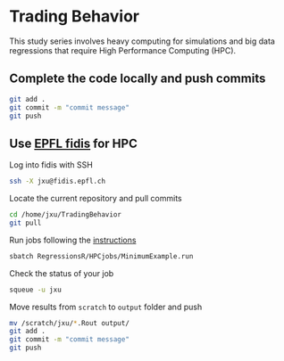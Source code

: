 # Trading Behavior

This study series involves heavy computing for simulations and big data regressions that require High Performance Computing (HPC).


## Complete the code locally and push commits

```sh
git add .
git commit -m "commit message"
git push
```


## Use [EPFL fidis](https://www.epfl.ch/research/facilities/scitas/hardware/fidis/) for HPC

Log into fidis with SSH

```sh
ssh -X jxu@fidis.epfl.ch
```

Locate the current repository and pull commits

```sh
cd /home/jxu/TradingBehavior
git pull
```

Run jobs following the [instructions](https://scitas-data.epfl.ch/confluence/display/DOC/Using+the+clusters)

```sh
sbatch RegressionsR/HPCjobs/MinimumExample.run
```

Check the status of your job

```sh
squeue -u jxu
```

Move results from `scratch` to `output` folder and push

```sh
mv /scratch/jxu/*.Rout output/
git add .
git commit -m "commit message"
git push
```
